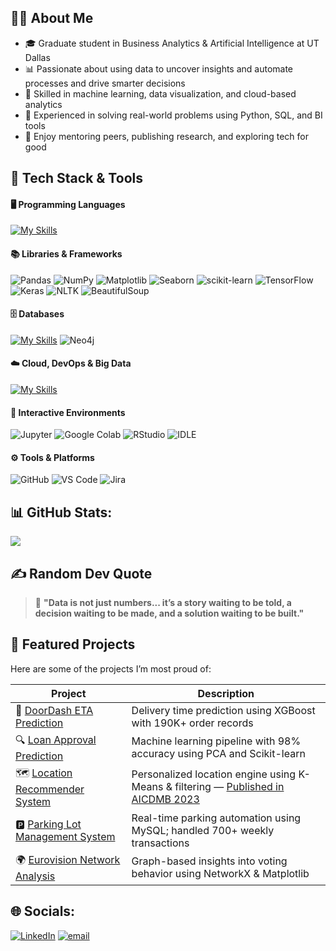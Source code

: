 ## 👩‍💻 About Me
- 🎓 Graduate student in Business Analytics & Artificial Intelligence at UT Dallas  
- 📊 Passionate about using data to uncover insights and automate processes and drive smarter decisions 
- 🧠 Skilled in machine learning, data visualization, and cloud-based analytics  
- 🔧 Experienced in solving real-world problems using Python, SQL, and BI tools  
- 🤝 Enjoy mentoring peers, publishing research, and exploring tech for good


## 🧰 Tech Stack & Tools
#### 🖥️ Programming Languages 
[![My Skills](https://skillicons.dev/icons?i=python,r,c,html,js,matlab,latex)](https://skillicons.dev)

#### 📚 Libraries & Frameworks  
![Pandas](https://img.shields.io/badge/pandas-%23150458.svg?style=flat-square&logo=pandas&logoColor=white) ![NumPy](https://img.shields.io/badge/numpy-%23013243.svg?style=flat-square&logo=numpy&logoColor=white) ![Matplotlib](https://img.shields.io/badge/Matplotlib-%23ffffff.svg?style=flat-square&logo=Matplotlib&logoColor=black) ![Seaborn](https://img.shields.io/badge/Seaborn-2E4C66?style=flat-square&logo=python&logoColor=white) ![scikit-learn](https://img.shields.io/badge/scikit--learn-%23F7931E.svg?style=flat-square&logo=scikit-learn&logoColor=white) ![TensorFlow](https://img.shields.io/badge/TensorFlow-%23FF6F00.svg?style=flat-square&logo=TensorFlow&logoColor=white) ![Keras](https://img.shields.io/badge/Keras-%23D00000.svg?style=flat-square&logo=keras&logoColor=white) ![NLTK](https://img.shields.io/badge/NLTK-76B900?style=flat-square&logo=python&logoColor=white) ![BeautifulSoup](https://img.shields.io/badge/BeautifulSoup-4B8BBE?style=flat-square&logo=python&logoColor=white) 

#### 🗄️ Databases  
[![My Skills](https://skillicons.dev/icons?i=mysql,postgres,mongodb)](https://skillicons.dev) ![Neo4j](https://img.shields.io/badge/Neo4j-008CC1?style=flat-square&logo=neo4j&logoColor=white)

#### ☁️ Cloud, DevOps & Big Data  
[![My Skills](https://skillicons.dev/icons?i=aws,azure,gcp,docker,kubernetes,kafka,anaconda)](https://skillicons.dev)

#### 🧪 Interactive Environments  
![Jupyter](https://img.shields.io/badge/Jupyter-%23F37626.svg?style=flat-square&logo=Jupyter&logoColor=white) ![Google Colab](https://img.shields.io/badge/Google_Colab-F9AB00?style=flat-square&logo=googlecolab&logoColor=white) ![RStudio](https://img.shields.io/badge/RStudio-75AADB?style=flat-square&logo=rstudio&logoColor=white) ![IDLE](https://img.shields.io/badge/IDLE-Python%20IDE-blue?style=flat-square&logo=python&logoColor=white)

#### ⚙️ Tools & Platforms  
![GitHub](https://skillicons.dev/icons?i=github) ![VS Code](https://skillicons.dev/icons?i=vscode) ![Jira](https://img.shields.io/badge/jira-%230A0FFF.svg?style=flat-square&logo=jira&logoColor=white)


## 📊 GitHub Stats:
![](https://github-readme-stats.vercel.app/api/top-langs/?username=deepaliattavar&theme=dark&hide_border=false&include_all_commits=false&count_private=false&layout=compact)


## ✍️ Random Dev Quote
> 💬 **"Data is not just numbers... it’s a story waiting to be told, a decision waiting to be made, and a solution waiting to be built."**


## 📌 Featured Projects

Here are some of the projects I’m most proud of:

| Project | Description |
|--------|-------------|
| 🚚 [DoorDash ETA Prediction](https://github.com/deepaliattavar/DoorDash-ETA-Prediction) | Delivery time prediction using XGBoost with 190K+ order records |
| 🔍 [Loan Approval Prediction](https://github.com/deepaliattavar/Loan-Approval-Prediction) | Machine learning pipeline with 98% accuracy using PCA and Scikit-learn |
| 🗺️ [Location Recommender System](https://github.com/deepaliattavar/Location-Recommender-System) | Personalized location engine using K-Means & filtering — [Published in AICDMB 2023](https://doi.org/10.1201/9781003363781-32) |
| 🅿️ [Parking Lot Management System](https://github.com/deepaliattavar/Parking-Lot-Management-System) | Real-time parking automation using MySQL; handled 700+ weekly transactions |
| 🌍 [Eurovision Network Analysis](https://github.com/deepaliattavar/Eurovision-Network-Analysis) | Graph-based insights into voting behavior using NetworkX & Matplotlib |


## 🌐 Socials:
[![LinkedIn](https://img.shields.io/badge/LinkedIn-%230077B5.svg?logo=linkedin&logoColor=white)](https://linkedin.com/in/deepali-attavar) 
[![email](https://img.shields.io/badge/Email-D14836?logo=gmail&logoColor=white)](mailto:deepali.attavar@gmail.com) 
